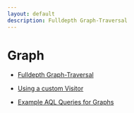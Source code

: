 ```yaml
---
layout: default
description: Fulldepth Graph-Traversal
---
```

Graph
=====

- [Fulldepth Graph-Traversal](graph-fulldepth-traversal.html)

- [Using a custom Visitor](graph-custom-visitor-from-node-js.html)

- [Example AQL Queries for Graphs](graph-example-actors-and-movies.html)
